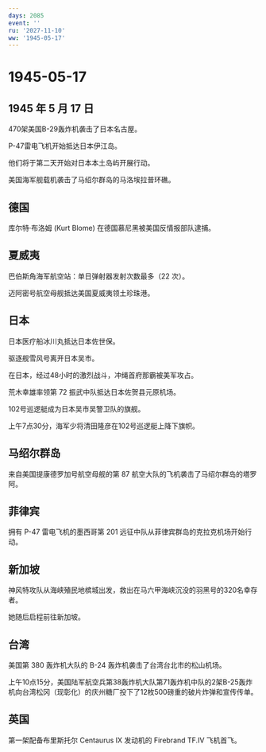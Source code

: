 ```yaml
---
days: 2085
event: ''
ru: '2027-11-10'
ww: '1945-05-17'
---
```


# 1945-05-17

## 1945 年 5 月 17 日

470架美国B-29轰炸机袭击了日本名古屋。

P-47雷电飞机开始抵达日本伊江岛。

他们将于第二天开始对日本本土岛屿开展行动。

美国海军舰载机袭击了马绍尔群岛的马洛埃拉普环礁。

## 德国

库尔特·布洛姆 (Kurt Blome) 在德国慕尼黑被美国反情报部队逮捕。

## 夏威夷

巴伯斯角海军航空站：单日弹射器发射次数最多（22 次）。

迈阿密号航空母舰抵达美国夏威夷领土珍珠港。

## 日本

日本医疗船冰川丸抵达日本佐世保。

驱逐舰雪风号离开日本吴市。

在日本，经过48小时的激烈战斗，冲绳首府那霸被美军攻占。

荒木幸雄率领第 72 振武中队抵达日本佐贺县元原机场。

102号巡逻艇成为日本吴市吴警卫队的旗舰。

上午7点30分，海军少将清田隆彦在102号巡逻艇上降下旗帜。

## 马绍尔群岛

来自美国提康德罗加号航空母舰的第 87
航空大队的飞机袭击了马绍尔群岛的塔罗阿。

## 菲律宾

拥有 P-47 雷电飞机的墨西哥第 201
远征中队从菲律宾群岛的克拉克机场开始行动。

## 新加坡

神风特攻队从海峡殖民地槟城出发，救出在马六甲海峡沉没的羽黑号的320名幸存者。

她随后启程前往新加坡。

## 台湾

美国第 380 轰炸机大队的 B-24 轰炸机袭击了台湾台北市的松山机场。

上午10点15分，美国陆军航空兵第38轰炸机大队第71轰炸机中队的2架B-25轰炸机向台湾松冈（现彰化）的庆州糖厂投下了12枚500磅重的破片炸弹和宣传传单。

## 英国

第一架配备布里斯托尔 Centaurus IX 发动机的 Firebrand TF.IV 飞机首飞。
